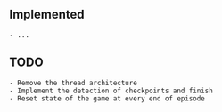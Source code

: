 <h2>Implemented</h2>

    - ...

<h2>TODO</h2>

    - Remove the thread architecture
    - Implement the detection of checkpoints and finish
    - Reset state of the game at every end of episode